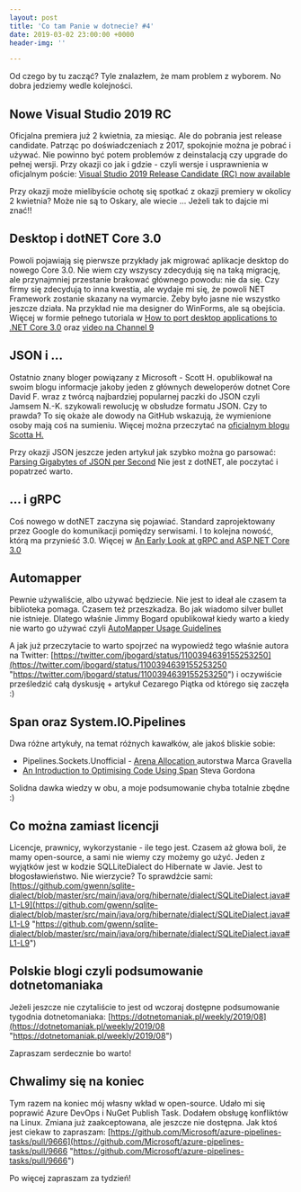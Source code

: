 ```yaml
---
layout: post
title: 'Co tam Panie w dotnecie? #4'
date: 2019-03-02 23:00:00 +0000
header-img: ''

---
```

Od czego by tu zacząć? Tyle znalazłem, że mam problem z wyborem. No dobra jedziemy wedle kolejności.

## Nowe Visual Studio 2019 RC

Oficjalna premiera już 2 kwietnia, za miesiąc. Ale do pobrania jest release candidate. Patrząc po doświadczeniach z 2017, spokojnie można je pobrać i używać. Nie powinno być potem problemów z deinstalacją czy upgrade do pełnej wersji. Przy okazji co jak i gdzie - czyli wersje i usprawnienia w oficjalnym poście: [Visual Studio 2019 Release Candidate (RC) now available](https://devblogs.microsoft.com/visualstudio/visual-studio-2019-release-candidate-rc-now-available/)

Przy okazji może mielibyście ochotę się spotkać z okazji premiery w okolicy 2 kwietnia? Może nie są to Oskary, ale wiecie ... Jeżeli tak to dajcie mi znać!!

## Desktop i dotNET Core 3.0

Powoli pojawiają się pierwsze przykłady jak migrować aplikacje desktop do nowego Core 3.0. Nie wiem czy wszyscy zdecydują się na taką migrację, ale przynajmniej przestanie brakować głównego powodu: nie da się. Czy firmy się zdecydują to inna kwestia, ale wydaje mi się, że powoli NET Framework zostanie skazany na wymarcie. Żeby było jasne nie wszystko jeszcze działa. Na przykład nie ma designer do WinForms, ale są obejścia. Więcej w formie pełnego tutoriala w [How to port desktop applications to .NET Core 3.0](https://devblogs.microsoft.com/dotnet/how-to-port-desktop-applications-to-net-core-3-0/) oraz [video na Channel 9 ](https://channel9.msdn.com/Shows/On-NET/How-to-port-desktop-applications-to-NET-Core-30)

## JSON i ...

Ostatnio znany bloger powiązany z Microsoft - Scott H. opublikował na swoim blogu informacje jakoby jeden z głównych deweloperów dotnet Core David F. wraz z twórcą najbardziej popularnej paczki do JSON czyli Jamsem N.-K. szykowali rewolucję w obsłudze formatu JSON. Czy to prawda? To się okaże ale dowody na GitHub wskazują, że wymienione osoby mają coś na sumieniu. Więcej można przeczytać na [oficjalnym blogu Scotta H.](https://www.hanselman.com/blog/LearningAboutNETCoreFuturesByPokingAroundAtDavidFowlersGitHub.aspx)

Przy okazji JSON jeszcze jeden artykuł jak szybko można go parsować: [Parsing Gigabytes of JSON per Second](https://branchfree.org/2019/02/25/paper-parsing-gigabytes-of-json-per-second/) Nie jest z dotNET, ale poczytać i popatrzeć warto.

## ... i gRPC

Coś nowego w dotNET zaczyna się pojawiać. Standard zaprojektowany przez Google do komunikacji pomiędzy serwisami. I to kolejna nowość, którą ma przynieść 3.0. Więcej w [An Early Look at gRPC and ASP.NET Core 3.0](https://www.stevejgordon.co.uk/early-look-at-grpc-using-aspnet-core-3)

## Automapper

Pewnie używaliście, albo używać będziecie. Nie jest to ideał ale czasem ta biblioteka pomaga. Czasem też przeszkadza. Bo jak wiadomo silver bullet nie istnieje. Dlatego właśnie Jimmy Bogard opublikował kiedy warto a kiedy nie warto go używać czyli [AutoMapper Usage Guidelines](https://jimmybogard.com/automapper-usage-guidelines/)

A jak już przeczytacie to warto spojrzeć na wypowiedź tego właśnie autora na Twitter: [https://twitter.com/jbogard/status/1100394639155253250](https://twitter.com/jbogard/status/1100394639155253250 "https://twitter.com/jbogard/status/1100394639155253250") i oczywiście prześledzić całą dyskusję + artykuł Cezarego Piątka od którego się zaczęła :)

## Span<T> oraz System.IO.Pipelines

Dwa różne artykuły, na temat różnych kawałków, ale jakoś bliskie sobie:

* Pipelines.Sockets.Unofficial - [Arena Allocation ](https://github.com/mgravell/Pipelines.Sockets.Unofficial/blob/master/docs/arenas.md) autorstwa Marca Gravella
* [An Introduction to Optimising Code Using Span<T>](https://www.stevejgordon.co.uk/an-introduction-to-optimising-code-using-span-t) Steva Gordona

Solidna dawka wiedzy w obu, a moje podsumowanie chyba totalnie zbędne :)

## Co można zamiast licencji

Licencje, prawnicy, wykorzystanie - ile tego jest. Czasem aż głowa boli, że mamy open-source, a sami nie wiemy czy możemy go użyć. Jeden z wyjątków jest w kodzie SQLLiteDialect do Hibernate w Javie. Jest to błogosławieństwo. Nie wierzycie? To sprawdźcie sami: [https://github.com/gwenn/sqlite-dialect/blob/master/src/main/java/org/hibernate/dialect/SQLiteDialect.java#L1-L9](https://github.com/gwenn/sqlite-dialect/blob/master/src/main/java/org/hibernate/dialect/SQLiteDialect.java#L1-L9 "https://github.com/gwenn/sqlite-dialect/blob/master/src/main/java/org/hibernate/dialect/SQLiteDialect.java#L1-L9")

## Polskie blogi czyli podsumowanie dotnetomaniaka

Jeżeli jeszcze nie czytaliście to jest od wczoraj dostępne podsumowanie tygodnia dotnetomaniaka: [https://dotnetomaniak.pl/weekly/2019/08](https://dotnetomaniak.pl/weekly/2019/08 "https://dotnetomaniak.pl/weekly/2019/08")

Zapraszam serdecznie bo warto!

## Chwalimy się na koniec

Tym razem na koniec mój własny wkład w open-source. Udało mi się poprawić Azure DevOps i NuGet Publish Task. Dodałem obsługę konfliktów na Linux. Zmiana już zaakceptowana, ale jeszcze nie dostępna.  Jak ktoś jest ciekaw to zapraszam: [https://github.com/Microsoft/azure-pipelines-tasks/pull/9666](https://github.com/Microsoft/azure-pipelines-tasks/pull/9666 "https://github.com/Microsoft/azure-pipelines-tasks/pull/9666")

Po więcej zapraszam za tydzień!